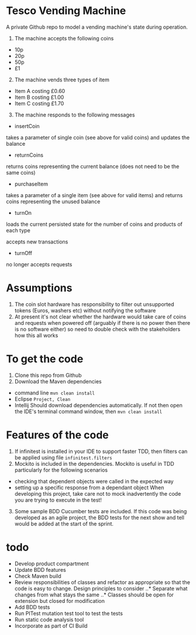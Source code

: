 # Tesco Vending Machine

A private Github repo to model a vending machine's state during operation.
 
1. The machine accepts the following coins

* 10p
* 20p
* 50p
* £1

2. The machine vends three types of item

* Item A costing £0.60
* Item B costing £1.00
* Item C costing £1.70

3. The machine responds to the following messages

* insertCoin

takes a parameter of single coin (see above for valid coins) and updates the balance

* returnCoins

returns coins representing the current balance (does not need to be the same coins)

* purchaseItem

takes a parameter of a single item (see above for valid items) and returns coins representing the unused balance

* turnOn

loads the current persisted state for the number of coins and products of each type

accepts new transactions    
 
* turnOff

no longer accepts requests
 
# Assumptions

1. The coin slot hardware has responsibility to filter out unsupported tokens (Euros, washers etc) without notifying the software
2. At present it's not clear whether the hardware would take care of coins and requests when powered off (arguably if there is no power then there is no software either) so need to double check with the stakeholders how this all works

# To get the code

1. Clone this repo from Github
2. Download the Maven dependencies
* command line
``` mvn clean install ```
* Eclipse
``` Project, Clean ```
* Intellij
Should download dependencies automatically. If not then open the IDE's terminal command window, then 
``` mvn clean install ```

# Features of the code
1. If infinitest is installed in your IDE to support faster TDD, then filters can be applied using file 
` infinitest.filters `
2. Mockito is included in the dependencies. Mockito is useful in TDD particularly for the following scenarios
* checking that dependent objects were called in the expected way
* setting up a specific response from a dependant object
When developing this project, take care not to mock inadvertently the code you are trying to execute in the test!

3. Some sample BDD Cucumber tests are included. If this code was being developed as an agile project, the BDD tests for the next show and tell would be added at the start of the sprint. 

# todo
* Develop product compartment
* Update BDD features 
* Check Maven build
* Review responsibilities of classes and refactor as appropriate so that the code is easy to change. Design principles to consider
..* Separate what changes from what stays the same
..* Classes should be open for extension but closed for modification
* Add BDD tests
* Run PITest mutation test tool to test the tests
* Run static code analysis tool
* Incorporate as part of CI Build